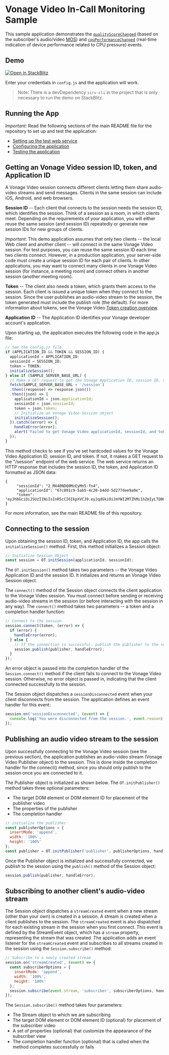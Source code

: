 Vonage Video In-Call Monitoring Sample
=======================

This sample application demonstrates the [`qualityScoreChanged`](https://vonage.github.io/video-docs/video-js-reference/latest/QualityScoreChangedEvent.html) (based on the subscriber's audio/video [MOS](https://en.wikipedia.org/wiki/Mean_opinion_score)) and [`cpuPerformanceChanged`](https://vonage.github.io/video-docs/video-js-reference/latest/CpuPerformanceChanged.html) (real-time indication of device performance related to CPU pressure) events.

## Demo

[![Open in StackBlitz](https://developer.stackblitz.com/img/open_in_stackblitz.svg)](https://stackblitz.com/fork/github/vonage-community/video-api-web-samples/tree/main/In-Call-Monitoring)

Enter your credentials in `config.js` and the application will work.

> Note: There is a devDependency `sirv-cli` in the project that is only necessary to run the demo on StackBlitz.

## Running the App

*Important:* Read the following sections of the main README file for the repository to set up
and test the application:

* [Setting up the test web service](../README.md#setting-up-the-test-web-service)
* [Configuring the application](../README.md#configuring-the-application)
* [Testing the application](../README.md#testing-the-application)

## Getting an Vonage Video session ID, token, and Application ID

A Vonage Video session connects different clients letting them share audio-video streams and send
messages. Clients in the same session can include iOS, Android, and web browsers.

**Session ID** -- Each client that connects to the session needs the session ID, which identifies
the session. Think of a session as a room, in which clients meet. Depending on the requirements of
your application, you will either reuse the same session (and session ID) repeatedly or generate
new session IDs for new groups of clients.

*Important*: This demo application assumes that only two clients -- the local Web client and
another client -- will connect in the same Vonage Video session. For test purposes, you can reuse the
same session ID each time two clients connect. However, in a production application, your
server-side code must create a unique session ID for each pair of clients. In other applications,
you may want to connect many clients in one Vonage Video session (for instance, a meeting room) and
connect others in another session (another meeting room).

**Token** -- The client also needs a token, which grants them access to the session. Each client is
issued a unique token when they connect to the session. Since the user publishes an audio-video
stream to the session, the token generated must include the publish role (the default). For more
information about tokens, see the Vonage Video [Token creation
overview](https://developer.vonage.com/en/video/guides/create-token).

**Application ID** -- The Application ID identifies your Vonage developer account's application.

Upon starting up, the application executes the following code in the app.js file:

```javascript
// See the config.js file.
if (APPLICATION_ID && TOKEN && SESSION_ID) {
  applicationId = APPLICATION_ID;
  sessionId = SESSION_ID;
  token = TOKEN;
  initializeSession();
} else if (SAMPLE_SERVER_BASE_URL) {
  // Make a GET request to get the Vonage Application ID, session ID, and token from the server
  fetch(SAMPLE_SERVER_BASE_URL + '/session')
  .then((response) => response.json())
  .then((json) => {
    applicationId = json.applicationId;
    sessionId = json.sessionId;
    token = json.token;
    // Initialize an Vonage Video Session object
    initializeSession();
  }).catch((error) => {
    handleError(error);
    alert('Failed to get Vonage Video applicationId, sessionId, and token. Make sure you have updated the config.js file.');
  });
}
```

This method checks to see if you've set hardcoded values for the Vonage Video Application ID, session ID, and
token. If not, it makes a GET request to the "/session" endpoint of the web service.
The web service returns an HTTP response that includes the session ID, the token, and Application ID
formatted as JSON data:

    {
         "sessionId": "2_MX40NDQ0MzEyMn5-fn4",
         "applicationId": "67c891c9-5ab5-4c20-b4dd-5d277dee9a9e",
         "token": "eyJhbGciOiJSUzI1NiIsInR5cCI6IkpXVCJ9.eyJqdGkiOiJmYWI2MTZhMi1hZmIyLTQ0OWQtOWZhNy01..."
    }

For more information, see the main README file of this repository.

## Connecting to the session

Upon obtaining the session ID, token, and Application ID, the app calls the `initializeSession()` method.
First, this method initializes a Session object:

```javascript
// Initialize Session Object
const session = OT.initSession(applicationId, sessionId);
```

The `OT.initSession()` method takes two parameters -- the Vonage Video Application ID and the session ID. It
initializes and returns an Vonage Video Session object.

The `connect()` method of the Session object connects the client application to the Vonage Video
session. You must connect before sending or receiving audio-video streams in the session (or before
interacting with the session in any way). The `connect()` method takes two parameters -- a token
and a completion handler function:

```javascript
// Connect to the session
session.connect(token, (error) => {
  if (error) {
    handleError(error);
  } else {
    // If the connection is successful, publish the publisher to the session
    session.publish(publisher, handleError);
  }
});
```

An error object is passed into the completion handler of the `Session.connect()` method if the
client fails to connect to the Vonage Video session. Otherwise, no error object is passed in, indicating
that the client connected successfully to the session.

The Session object dispatches a `sessionDisconnected` event when your client disconnects from the
session. The application defines an event handler for this event:

```javascript
session.on('sessionDisconnected', (event) => {
  console.log('You were disconnected from the session.', event.reason);
});
```

## Publishing an audio video stream to the session

Upon successfully connecting to the Vonage Video session (see the previous section), the application publishes an 
audio-video stream (Vonage Video Publisher object) to the session. This is done inside the completion handler for the 
connect() method, since you should only publish to the session once you are connected to it.

The Publisher object is initialized as shown below. The `OT.initPublisher()` method takes three
optional parameters:

* The target DOM element or DOM element ID for placement of the publisher video
* The properties of the publisher
* The completion handler

```javascript
// initialize the publisher
const publisherOptions = {
  insertMode: 'append',
  width: '100%',
  height: '100%'
};
const publisher = OT.initPublisher('publisher', publisherOptions, handleError);
```

Once the Publisher object is initialized and successfully connected, we publish to the session using the `publish()`
method of the Session object:

```javascript
session.publish(publisher, handleError);
```

## Subscribing to another client's audio-video stream

The Session object dispatches a `streamCreated` event when a new stream (other than your own) is
created in a session. A stream is created when a client publishes to the session. The
`streamCreated` event is also dispatched for each existing stream in the session when you first
connect. This event is defined by the StreamEvent object, which has a `stream` property,
representing the stream that was created. The application adds an event listener for the
`streamCreated` event and subscribes to all streams created in the session using the
`Session.subscribe()` method:

```javascript
// Subscribe to a newly created stream
session.on('streamCreated', (event) => {
  const subscriberOptions = {
    insertMode: 'append',
    width: '100%',
    height: '100%'
  };
  session.subscribe(event.stream, 'subscriber', subscriberOptions, handleError);
});
```

The `Session.subscribe()` method takes four parameters:

* The Stream object to which we are subscribing
* The target DOM element or DOM element ID (optional) for placement of the subscriber video
* A set of properties (optional) that customize the appearance of the subscriber view
* The completion handler function (optional) that is called when the method completes
  successfully or fails
